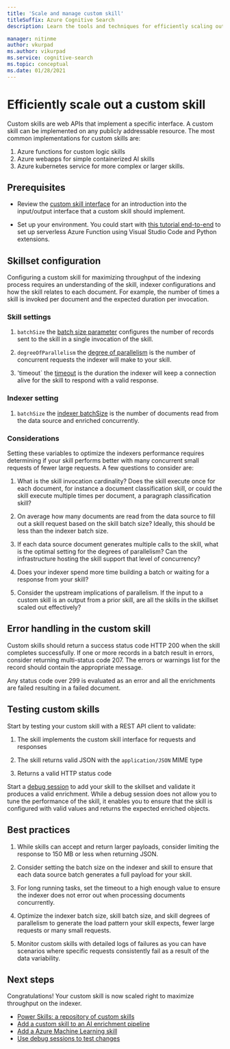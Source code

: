 ```yaml
---
title: 'Scale and manage custom skill'
titleSuffix: Azure Cognitive Search
description: Learn the tools and techniques for efficiently scaling out a custom skill. Custom skills invoke custom AI models or logic that you can add to an AI-enriched indexing pipeline in Azure Cognitive Search.

manager: nitinme
author: vkurpad
ms.author: vikurpad
ms.service: cognitive-search
ms.topic: conceptual
ms.date: 01/28/2021
---
```


# Efficiently scale out a custom skill

Custom skills are web APIs that implement a specific interface. A custom skill can be implemented on any publicly addressable resource. The most common implementations for custom skills are:
1. Azure functions for custom logic skills
2. Azure webapps for simple containerized AI skills
3. Azure kubernetes service for more complex or larger skills.

## Prerequisites

+ Review the [custom skill interface](cognitive-search-custom-skill-interface.md) for an introduction into the input/output interface that a custom skill should implement.

+ Set up your environment. You could start with [this tutorial end-to-end](https://docs.microsoft.com/azure/python/tutorial-vs-code-serverless-python-01) to set up serverless Azure Function using Visual Studio Code and Python extensions.

## Skillset configuration

Configuring a custom skill for maximizing throughput of the indexing process requires an understanding of the skill, indexer configurations and how the skill relates to each document. For example, the number of times a skill is invoked per document and the expected duration per invocation.

### Skill settings

1. `batchSize` the [batch size parameter](https://docs.microsoft.com/azure/search/cognitive-search-custom-skill-web-api) configures the number of records sent to the skill in a single invocation of the skill. 

2. `degreeOfParallelism` the [degree of parallelism](https://docs.microsoft.com/azure/search/cognitive-search-custom-skill-web-api) is the number of concurrent requests the indexer will make to your skill.

3. 'timeout` the [timeout](https://docs.microsoft.com/azure/search/cognitive-search-custom-skill-web-api) is the duration the indexer will keep a connection alive for the skill to respond with a valid response.

### Indexer setting

1. `batchSize` the [indexer batchSize](https://docs.microsoft.com/rest/api/searchservice/create-indexer#indexer-parameters) is the number of documents read from the data source and enriched concurrently.

### Considerations

Setting these variables to optimize the indexers performance requires determining if your skill performs better with many concurrent small requests of fewer large requests. A few questions to consider are:

1. What is the skill invocation cardinality? Does the skill execute once for each document, for instance a document classification skill, or could the skill execute multiple times per document, a paragraph classification skill?

2. On average how many documents are read from the data source to fill out a skill request based on the skill batch size? Ideally, this should be less than the indexer batch size.

3. If each data source document generates multiple calls to the skill, what is the optimal setting for the degrees of parallelism? Can the infrastructure hosting the skill support that level of concurrency?

4. Does your indexer spend more time building a batch or waiting for a response from your skill?

5. Consider the upstream implications of parallelism. If the input to a custom skill is an output from a prior skill, are all the skills in the skillset scaled out effectively?

## Error handling in the custom skill

Custom skills should return a success status code HTTP 200 when the skill completes successfully. If one or more records in a batch result in errors, consider returning multi-status code 207. The errors or warnings list for the record should contain the appropriate message.

Any status code over 299 is evaluated as an error and all the enrichments are failed resulting in a failed document. 

## Testing custom skills

Start by testing your custom skill with a REST API client to validate:

1. The skill implements the custom skill interface for requests and responses

2. The skill returns valid JSON with the `application/JSON` MIME type

3. Returns a valid HTTP status code

Start a [debug session](https://docs.microsoft.com/azure/search/cognitive-search-debug-session) to add your skill to the skillset and validate it produces a valid enrichment. While a debug session does not allow you to tune the performance of the skill, it enables you to ensure that the skill is configured with valid values and returns the expected enriched objects.

## Best practices

1. While skills can accept and return larger payloads, consider limiting the response to 150 MB or less when returning JSON.

2. Consider setting the batch size on the indexer and skill to ensure that each data source batch generates a full payload for your skill.

3. For long running tasks, set the timeout to a high enough value to ensure the indexer does not error out when processing documents concurrently.

4. Optimize the indexer batch size, skill batch size, and skill degrees of parallelism to generate the load pattern your skill expects, fewer large requests or many small requests.

5. Monitor custom skills with detailed logs of failures as you can have scenarios where specific requests consistently fail as a result of the data variability.


## Next steps
Congratulations! Your custom skill is now scaled right to maximize throughput on the indexer. 

+ [Power Skills: a repository of custom skills](https://github.com/Azure-Samples/azure-search-power-skills)
+ [Add a custom skill to an AI enrichment pipeline](cognitive-search-custom-skill-interface.md)
+ [Add a Azure Machine Learning skill](https://docs.microsoft.com/azure/search/cognitive-search-aml-skill)
+ [Use debug sessions to test changes](https://docs.microsoft.com/azure/search/cognitive-search-debug-session)
